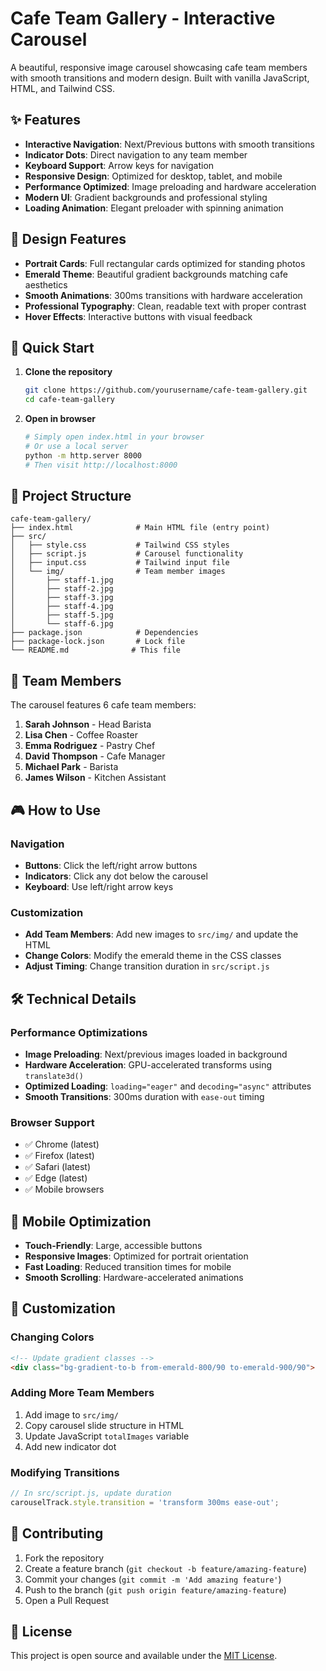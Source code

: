 # Cafe Team Gallery - Interactive Carousel

A beautiful, responsive image carousel showcasing cafe team members with smooth transitions and modern design. Built with vanilla JavaScript, HTML, and Tailwind CSS.

## ✨ Features

- **Interactive Navigation**: Next/Previous buttons with smooth transitions
- **Indicator Dots**: Direct navigation to any team member
- **Keyboard Support**: Arrow keys for navigation
- **Responsive Design**: Optimized for desktop, tablet, and mobile
- **Performance Optimized**: Image preloading and hardware acceleration
- **Modern UI**: Gradient backgrounds and professional styling
- **Loading Animation**: Elegant preloader with spinning animation

## 🎨 Design Features

- **Portrait Cards**: Full rectangular cards optimized for standing photos
- **Emerald Theme**: Beautiful gradient backgrounds matching cafe aesthetics
- **Smooth Animations**: 300ms transitions with hardware acceleration
- **Professional Typography**: Clean, readable text with proper contrast
- **Hover Effects**: Interactive buttons with visual feedback

## 🚀 Quick Start

1. **Clone the repository**
   ```bash
   git clone https://github.com/yourusername/cafe-team-gallery.git
   cd cafe-team-gallery
   ```

2. **Open in browser**
   ```bash
   # Simply open index.html in your browser
   # Or use a local server
   python -m http.server 8000
   # Then visit http://localhost:8000
   ```

## 📁 Project Structure

```
cafe-team-gallery/
├── index.html              # Main HTML file (entry point)
├── src/
│   ├── style.css           # Tailwind CSS styles
│   ├── script.js           # Carousel functionality
│   ├── input.css           # Tailwind input file
│   └── img/                # Team member images
│       ├── staff-1.jpg
│       ├── staff-2.jpg
│       ├── staff-3.jpg
│       ├── staff-4.jpg
│       ├── staff-5.jpg
│       └── staff-6.jpg
├── package.json            # Dependencies
├── package-lock.json       # Lock file
└── README.md              # This file
```

## 🎯 Team Members

The carousel features 6 cafe team members:

1. **Sarah Johnson** - Head Barista
2. **Lisa Chen** - Coffee Roaster
3. **Emma Rodriguez** - Pastry Chef
4. **David Thompson** - Cafe Manager
5. **Michael Park** - Barista
6. **James Wilson** - Kitchen Assistant

## 🎮 How to Use

### Navigation
- **Buttons**: Click the left/right arrow buttons
- **Indicators**: Click any dot below the carousel
- **Keyboard**: Use left/right arrow keys

### Customization
- **Add Team Members**: Add new images to `src/img/` and update the HTML
- **Change Colors**: Modify the emerald theme in the CSS classes
- **Adjust Timing**: Change transition duration in `src/script.js`

## 🛠️ Technical Details

### Performance Optimizations
- **Image Preloading**: Next/previous images loaded in background
- **Hardware Acceleration**: GPU-accelerated transforms using `translate3d()`
- **Optimized Loading**: `loading="eager"` and `decoding="async"` attributes
- **Smooth Transitions**: 300ms duration with `ease-out` timing

### Browser Support
- ✅ Chrome (latest)
- ✅ Firefox (latest)
- ✅ Safari (latest)
- ✅ Edge (latest)
- ✅ Mobile browsers

## 📱 Mobile Optimization

- **Touch-Friendly**: Large, accessible buttons
- **Responsive Images**: Optimized for portrait orientation
- **Fast Loading**: Reduced transition times for mobile
- **Smooth Scrolling**: Hardware-accelerated animations

## 🎨 Customization

### Changing Colors
```html
<!-- Update gradient classes -->
<div class="bg-gradient-to-b from-emerald-800/90 to-emerald-900/90">
```

### Adding More Team Members
1. Add image to `src/img/`
2. Copy carousel slide structure in HTML
3. Update JavaScript `totalImages` variable
4. Add new indicator dot

### Modifying Transitions
```javascript
// In src/script.js, update duration
carouselTrack.style.transition = 'transform 300ms ease-out';
```

## 🤝 Contributing

1. Fork the repository
2. Create a feature branch (`git checkout -b feature/amazing-feature`)
3. Commit your changes (`git commit -m 'Add amazing feature'`)
4. Push to the branch (`git push origin feature/amazing-feature`)
5. Open a Pull Request

## 📄 License

This project is open source and available under the [MIT License](LICENSE).
 
